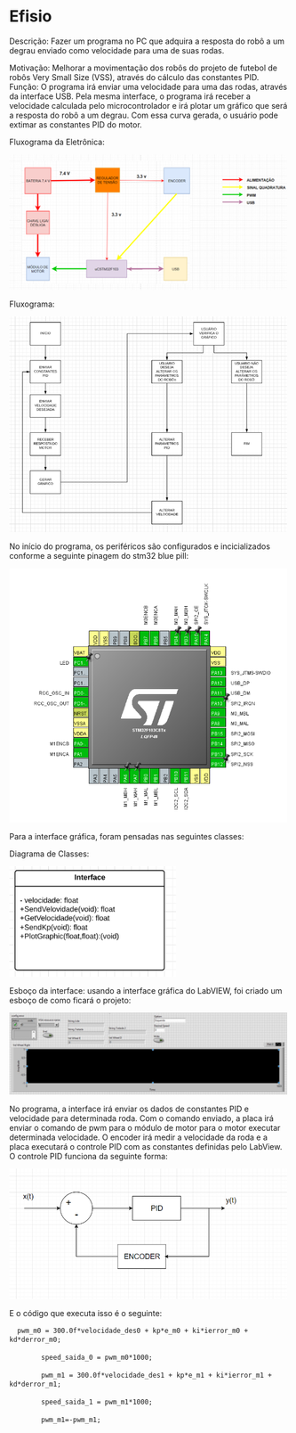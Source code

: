 # Efisio

Descrição: Fazer um programa no PC que adquira a resposta do robô a um degrau enviado como velocidade para uma de suas rodas.

Motivação: Melhorar a movimentação dos robôs do projeto de futebol de robôs Very Small Size (VSS), através do cálculo das constantes PID.   
Função: O programa irá enviar uma velocidade para uma das rodas, através da interface USB. Pela mesma interface, o programa irá receber a
velocidade calculada pelo microcontrolador e irá plotar um gráfico que será a resposta do robô a um degrau. Com essa curva gerada, o 
usuário pode extimar as constantes PID do motor.

Fluxograma da Eletrônica:

<img src="Imagens/Diagrama_Eletronico.PNG" width="500">

Fluxograma:

<img src="Imagens/Fluxograma.PNG" width="500">

No início do programa, os periféricos são configurados e incicializados conforme a seguinte pinagem do stm32 blue pill:


<img src="Imagens/Pinagem.PNG" width="500">

Para a interface gráfica, foram pensadas nas seguintes classes:


Diagrama de Classes:

<img src="Imagens/Diagrama_de_Classes1.PNG " width="300">


Esboço da interface: usando a interface gráfica do LabVIEW, foi criado um esboço de como ficará o projeto:


<img src="Imagens/interface_20grafica.jpeg.jpg " width="500">

No programa, a interface irá enviar os dados de constantes PID e velocidade para determinada roda. Com o comando enviado, a placa irá enviar o comando de pwm para o módulo de motor para o motor executar determinada velocidade. O encoder irá medir a velocidade da roda e a placa executará o controle PID com as constantes definidas pelo LabView. O controle PID funciona da seguinte forma:

<img src="Imagens/Diagrama.PNG " width="500">

E o código que executa isso é o seguinte:

      pwm_m0 = 300.0f*velocidade_des0 + kp*e_m0 + ki*ierror_m0 + kd*derror_m0;

			speed_saida_0 = pwm_m0*1000;

			pwm_m1 = 300.0f*velocidade_des1 + kp*e_m1 + ki*ierror_m1 + kd*derror_m1;

			speed_saida_1 = pwm_m1*1000;

			pwm_m1=-pwm_m1;











